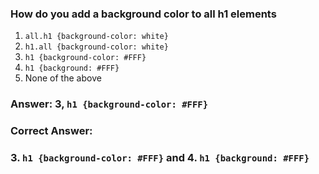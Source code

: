 ### How do you add a background color to all h1 elements

1. `all.h1 {background-color: white}`
2. `h1.all {background-color: white}`
3. `h1 {background-color: #FFF}`
4. `h1 {background: #FFF}`
5. None of the above


### Answer: 3, `h1 {background-color: #FFF}`


### Correct Answer: 
### 3. `h1 {background-color: #FFF}` and 4. `h1 {background: #FFF}`
